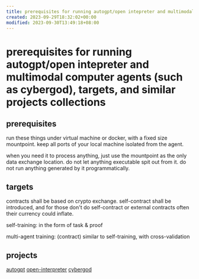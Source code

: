 ```yaml
---
title: prerequisites for running autogpt/open intepreter and multimodal computer agents (such as cybergod), targets, and similar projects collections
created: 2023-09-29T18:32:02+00:00
modified: 2023-09-30T13:49:18+08:00
---
```


# prerequisites for running autogpt/open intepreter and multimodal computer agents (such as cybergod), targets, and similar projects collections

## prerequisites

run these things under virtual machine or docker, with a fixed size mountpoint. keep all ports of your local machine isolated from the agent.

when you need it to process anything, just use the mountpoint as the only data exchange location. do not let anything executable spit out from it. do not run anything generated by it programmatically.

## targets

contracts shall be based on crypto exchange. self-contract shall be introduced, and for those don't do self-contract or external contracts often their currency could inflate.

self-training: in the form of task & proof 

multi-agent training: (contract) similar to self-training, with cross-validation

## projects

[autogpt](https://github.com/Significant-Gravitas/AutoGPT)
[open-interpreter](https://github.com/KillianLucas/open-interpreter)
[cybergod](https://github.com/James4Ever0/agi_computer_control)
